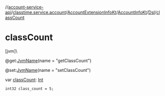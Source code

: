 //[account-service-api](../../../../../index.md)/[classtime.service.account](../../../index.md)/[AccountExtensionInfoKt](../../index.md)/[AccountInfoKt](../index.md)/[Dsl](index.md)/[classCount](class-count.md)

# classCount

[jvm]\

@get:[JvmName](https://kotlinlang.org/api/latest/jvm/stdlib/kotlin.jvm/-jvm-name/index.html)(name = &quot;getClassCount&quot;)

@set:[JvmName](https://kotlinlang.org/api/latest/jvm/stdlib/kotlin.jvm/-jvm-name/index.html)(name = &quot;setClassCount&quot;)

var [classCount](class-count.md): [Int](https://kotlinlang.org/api/latest/jvm/stdlib/kotlin/-int/index.html)

<code>int32 class_count = 5;</code>

